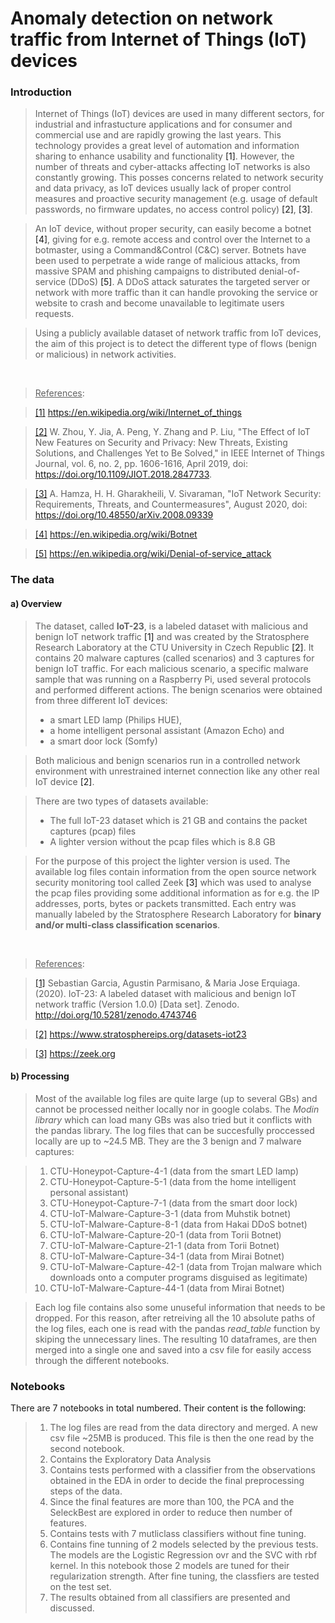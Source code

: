 # Anomaly detection on network traffic from Internet of Things (IoT) devices

### Introduction

> Internet of Things (IoT) devices are used in many different sectors, for industrial and infrastucture applications and for consumer and commercial use and are rapidly growing the last years. This technology provides a great level of automation and information sharing to enhance usability and functionality <a id = "ref_1">[1]</a>. However, the number of threats and cyber-attacks affecting IoT networks is also constantly growing. This posses concerns related to network security and data privacy, as IoT devices usually lack of proper control measures and proactive security management
(e.g. usage of default passwords, no firmware updates, no access control policy) <a id = "ref_2">[2]</a>, <a id = "ref_3">[3]</a>. 

> An IoT device, without proper security, can easily become a botnet <a id = "ref_4">[4]</a>, giving for e.g. remote access and control over the Internet to a botmaster, using a Command&Control (C&C) server. Botnets have been used to perpetrate a wide range of malicious attacks, from massive SPAM and phishing campaigns to distributed denial-of-service (DDoS) <a id = "ref_5">[5]</a>. A DDoS attack saturates the targeted server or network with more traffic than it can handle provoking the service or website to crash and become unavailable to legitimate users requests.

> Using a publicly available dataset of network traffic from IoT devices, the aim of this project is to detect the different type of flows (benign or malicious) in network activities.


<br>

> <u>References</u>:

> [[1]](#ref_1) https://en.wikipedia.org/wiki/Internet_of_things

> [[2]](#ref_2) W. Zhou, Y. Jia, A. Peng, Y. Zhang and P. Liu, "The Effect of IoT New Features on Security and Privacy: New Threats, Existing Solutions, and Challenges Yet to Be Solved," in IEEE Internet of Things Journal, vol. 6, no. 2, pp. 1606-1616, April 2019, doi: https://doi.org/10.1109/JIOT.2018.2847733.

> [[3]](#ref_3) A. Hamza, H. H. Gharakheili, V. Sivaraman, "IoT Network Security: Requirements, Threats, and Countermeasures", August 2020, doi:
https://doi.org/10.48550/arXiv.2008.09339

> [[4]](#ref_4) https://en.wikipedia.org/wiki/Botnet

> [[5]](#ref_5) https://en.wikipedia.org/wiki/Denial-of-service_attack


### The data

#### a) Overview

> The dataset, called **IoT-23**, is a labeled dataset with malicious and benign IoT network traffic <a id = "ref_1">[1]</a> and was created by the Stratosphere Research Laboratory at the CTU University in Czech Republic <a id = "ref_2">[2]</a>. 
It contains 20 malware captures (called scenarios) and 3 captures for benign IoT traffic. For each malicious scenario, a specific malware sample that was running on a Raspberry Pi, used several protocols and performed different actions. The benign scenarios were obtained from three different IoT devices:
>  - a smart LED lamp (Philips HUE), 
>  - a home intelligent personal assistant (Amazon Echo) and 
>  - a smart door lock (Somfy)

> Both malicious and benign scenarios run in a controlled network environment with unrestrained internet connection like any other real IoT device <a id = "ref_2">[2]</a>.

> There are two types of datasets available:
>  - The full IoT-23 dataset which is 21 GB and contains the packet captures (pcap) files 
>  - A lighter version without the pcap files which is 8.8 GB 

> For the purpose of this project the lighter version is used. The available log files contain information from the open source network security monitoring tool called Zeek <a id = "ref_3">[3]</a> which was used to analyse the pcap files providing some additional information as for e.g. the IP addresses, ports, bytes or packets transmitted. Each entry was manually labeled by the Stratosphere Research Laboratory for **binary and/or multi-class classification scenarios**. 

<br>

> <u>References</u>:

> [[1]](#ref_1) Sebastian Garcia, Agustin Parmisano, & Maria Jose Erquiaga. (2020). IoT-23: A labeled dataset with malicious and benign IoT network traffic (Version 1.0.0) [Data set]. Zenodo. http://doi.org/10.5281/zenodo.4743746

> [[2]](#ref_2) https://www.stratosphereips.org/datasets-iot23

> [[3]](#ref_3) https://zeek.org

#### b) Processing

> Most of the available log files are quite large (up to several GBs) and cannot be processed neither locally nor in google colabs. The *Modin library* which can load many GBs was also tried but it conflicts with the pandas library. The log files that can be succesfully proccessed locally are up to ~24.5 MB. They are the 3 benign and 7 malware captures:

> 1. CTU-Honeypot-Capture-4-1 (data from the smart LED lamp)
> 2. CTU-Honeypot-Capture-5-1 (data from the home intelligent personal assistant)
> 3. CTU-Honeypot-Capture-7-1 (data from the smart door lock)
> 4. CTU-IoT-Malware-Capture-3-1 (data from Muhstik botnet)
> 5. CTU-IoT-Malware-Capture-8-1 (data from Hakai DDoS botnet)
> 6. CTU-IoT-Malware-Capture-20-1 (data from Torii Botnet)
> 7. CTU-IoT-Malware-Capture-21-1 (data from Torii Botnet)
> 8. CTU-IoT-Malware-Capture-34-1 (data from Mirai Botnet)
> 9. CTU-IoT-Malware-Capture-42-1 (data from Trojan malware which downloads onto a computer programs disguised as legitimate)
> 10. CTU-IoT-Malware-Capture-44-1 (data from Mirai Botnet)

> Each log file contains also some unuseful information that needs to be dropped. For this reason, after retreiving all the 10 absolute paths of the log files, each one is read with the pandas *read_table* function by skiping the unnecessary lines. The resulting 10 dataframes, are then merged into a single one and saved into a csv file for easily access through the different notebooks. 

### Notebooks
There are 7 notebooks in total numbered. Their content is the following:
> 01. The log files are read from the data directory and merged. A new csv file ~25MB is produced. This file is then the one read by the second notebook.
> 02. Contains the Exploratory Data Analysis
> 03. Contains tests performed with a classifier from the observations obtained in the EDA in order to decide the final preprocessing steps of the data. 
> 04. Since the final features are more than 100, the PCA and the SeleckBest are explored in order to reduce then number of features.
> 05. Contains tests with 7 mutliclass classifiers without fine tuning. 
> 06. Contains fine tunning of 2 models selected by the previous tests. The models are the Logistic Regression ovr and the SVC with rbf kernel. In this notebook those 2 models are tuned for their regularization strength. After fine tuning, the classfiers are tested on the test set.
> 07. The results obtained from all classifiers are presented and discussed. 
